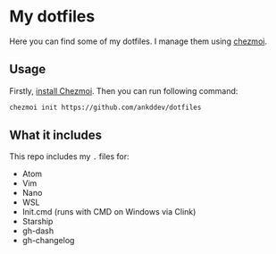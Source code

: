 # My dotfiles
Here you can find some of my dotfiles. I manage them using [chezmoi](https://www.chezmoi.io/https://www.chezmoi.io/).
## Usage
Firstly, [install Chezmoi](https://www.chezmoi.io/install/). Then you can run following command:
```sh
chezmoi init https://github.com/ankddev/dotfiles
```
## What it includes
This repo includes my `.` files for:
- Atom
- Vim
- Nano
- WSL
- Init.cmd (runs with CMD on Windows via Clink)
- Starship
- gh-dash
- gh-changelog

